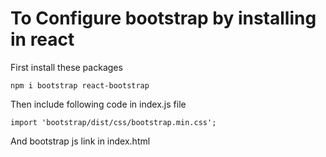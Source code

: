 # To Configure bootstrap by installing in react 

First install these packages

```
npm i bootstrap react-bootstrap
```

Then include following code in index.js file
```
import 'bootstrap/dist/css/bootstrap.min.css';
```

And bootstrap js link in index.html